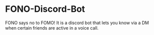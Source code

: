 # FONO-Discord-Bot

FONO says no to FOMO!
It is a discord bot that lets you know via a DM when certain friends are active in a voice call.

